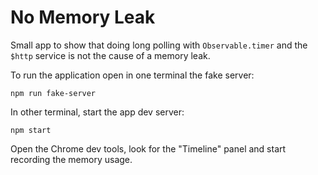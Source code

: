 # No Memory Leak

Small app to show that doing long polling with `Observable.timer` and the `$http` service is not the cause of a memory leak.

To run the application open in one terminal the fake server:

```
npm run fake-server
```

In other terminal, start the app dev server:

```
npm start
```

Open the Chrome dev tools, look for the "Timeline" panel and start recording the memory usage.